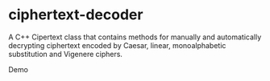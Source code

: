 # ciphertext-decoder
A C++ Cipertext class that contains methods for manually and automatically decrypting ciphertext encoded by Caesar, linear, monoalphabetic substitution and Vigenere ciphers.

Demo
